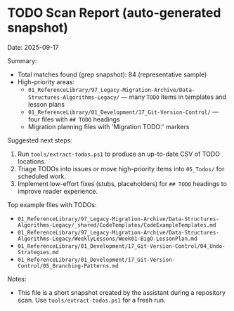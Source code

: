 # TODO Scan Report (auto-generated snapshot)

Date: 2025-09-17

Summary:

- Total matches found (grep snapshot): 84 (representative sample)
- High-priority areas:
  - `01_ReferenceLibrary/97_Legacy-Migration-Archive/Data-Structures-Algorithms-Legacy/` — many `TODO` items in templates and lesson plans
  - `01_ReferenceLibrary/01_Development/17_Git-Version-Control/` — four files with `## TODO` headings
  - Migration planning files with 'Migration TODO:' markers

Suggested next steps:

1. Run `tools/extract-todos.ps1` to produce an up-to-date CSV of TODO locations.
2. Triage TODOs into issues or move high-priority items into `05_Todos/` for scheduled work.
3. Implement low-effort fixes (stubs, placeholders) for `## TODO` headings to improve reader experience.

Top example files with TODOs:

- `01_ReferenceLibrary/97_Legacy-Migration-Archive/Data-Structures-Algorithms-Legacy/_shared/CodeTemplates/CodeExampleTemplates.md`
- `01_ReferenceLibrary/97_Legacy-Migration-Archive/Data-Structures-Algorithms-Legacy/WeeklyLessons/Week01-BigO-LessonPlan.md`
- `01_ReferenceLibrary/01_Development/17_Git-Version-Control/04_Undo-Strategies.md`
- `01_ReferenceLibrary/01_Development/17_Git-Version-Control/05_Branching-Patterns.md`

Notes:

- This file is a short snapshot created by the assistant during a repository scan. Use `tools/extract-todos.ps1` for a fresh run.
